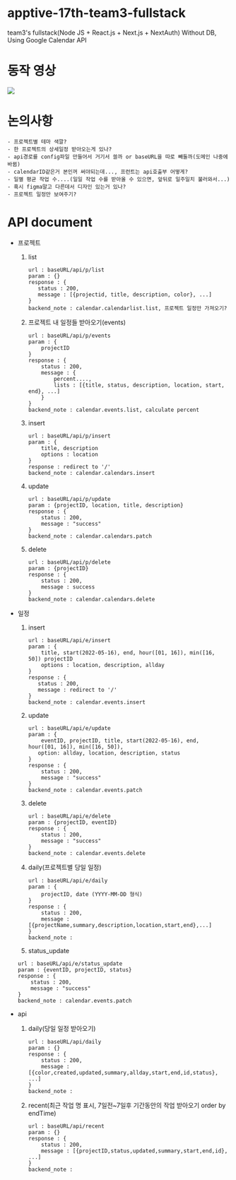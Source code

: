 # apptive-17th-team3-fullstack

team3's fullstack(Node JS + React.js + Next.js + NextAuth)
Without DB, Using Google Calendar API

# 동작 영상
<img src="https://github.com/k-kmw/apptive-17th-team3-fullstack/assets/100478309/df08927c-98b4-4993-84e3-ec613717df39.gif"/>

# 논의사항

    - 프로젝트별 테마 색깔?
    - 한 프로젝트의 상세일정 받아오는게 있나?
    - api경로를 config파일 만들어서 거기서 쓸까 or baseURL을 따로 빼둘까(도메인 나중에 바뀜)
    - calendarID같은거 본인꺼 써야되는데..., 프런트는 api호출부 어떻게?
    - 일별 평균 작업 수....(일일 작업 수를 받아올 수 있으면, 앞뒤로 일주일치 불러와서...)
    - 혹시 figma말고 다른데서 디자인 있는거 있나?
    - 프로젝트 일정만 보여주기?

# API document

- 프로젝트

  1. list
     ```
     url : baseURL/api/p/list
     param : {}
     response : {
        status : 200,
        message : [{projectid, title, description, color}, ...]
     }
     backend_note : calendar.calendarlist.list, 프로젝트 일정만 가져오기?
     ```
  2. 프로젝트 내 일정들 받아오기(events)
     ```
     url : baseURL/api/p/events
     param : {
         projectID
     }
     response : {
         status : 200,
         message : {
             percent....,
             lists : [{title, status, description, location, start, end}, ...]
         }
     }
     backend_note : calendar.events.list, calculate percent
     ```
  3. insert
     ```
     url : baseURL/api/p/insert
     param : {
         title, description
         options : location
     }
     response : redirect to '/'
     backend_note : calendar.calendars.insert
     ```
  4. update
     ```
     url : baseURL/api/p/update
     param : {projectID, location, title, description}
     response : {
         status : 200,
         message : "success"
     }
     backend_note : calendar.calendars.patch
     ```
  5. delete
     ```
     url : baseURL/api/p/delete
     param : {projectID}
     response : {
         status : 200,
         message : success
     }
     backend_note : calendar.calendars.delete
     ```

- 일정

  1. insert
     ```
     url : baseURL/api/e/insert
     param : {
         title, start(2022-05-16), end, hour([01, 16]), min([16, 50]) projectID
         options : location, description, allday
     }
     response : {
        status : 200,
        message : redirect to '/'
     }
     backend_note : calendar.events.insert
     ```
  2. update
     ```
     url : baseURL/api/e/update
     param : {
         eventID, projectID, title, start(2022-05-16), end, hour([01, 16]), min([16, 50]), 
        option: allday, location, description, status
     }
     response : {
         status : 200,
         message : "success"
     }
     backend_note : calendar.events.patch
     ```
  3. delete
     ```
     url : baseURL/api/e/delete
     param : {projectID, eventID}
     response : {
         status : 200,
         message : "success"
     }
     backend_note : calendar.events.delete
     ```
  4. daily(프로젝트별 당일 일정)
     ```
     url : baseURL/api/e/daily
     param : {
         projectID, date (YYYY-MM-DD 형식)
     }
     response : {
         status : 200,
         message : [{projectName,summary,description,location,start,end},...]
     }
     backend_note :
     ```
  5. status_update
    ```
    url : baseURL/api/e/status_update
    param : {eventID, projectID, status}
    response : {
        status : 200,
        message : "success"
    }
    backend_note : calendar.events.patch
    ```

- api
  1. daily(당일 일정 받아오기)
     ```
     url : baseURL/api/daily
     param : {}
     response : {
         status : 200,
         message : [{color,created,updated,summary,allday,start,end,id,status}, ...]
     }
     backend_note :
     ```
  2. recent(최근 작업 명 표시, 7일전~7일후 기간동안의 작업 받아오기 order by endTime)
     ```
     url : baseURL/api/recent
     param : {}
     response : {
         status : 200,
         message : [{projectID,status,updated,summary,start,end,id}, ...]
     }
     backend_note : 
     ```
